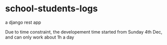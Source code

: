 # school-students-logs
a django rest app

Due to time constraint, the developement time started from Sunday 4th Dec, and can only work about 1h a day
